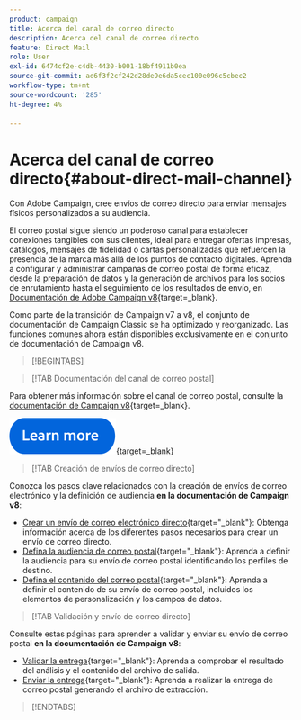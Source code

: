 ```yaml
---
product: campaign
title: Acerca del canal de correo directo
description: Acerca del canal de correo directo
feature: Direct Mail
role: User
exl-id: 6474cf2e-c4db-4430-b001-18bf4911b0ea
source-git-commit: ad6f3f2cf242d28de9e6da5cec100e096c5cbec2
workflow-type: tm+mt
source-wordcount: '285'
ht-degree: 4%

---
```



# Acerca del canal de correo directo{#about-direct-mail-channel}

Con Adobe Campaign, cree envíos de correo directo para enviar mensajes físicos personalizados a su audiencia.

El correo postal sigue siendo un poderoso canal para establecer conexiones tangibles con sus clientes, ideal para entregar ofertas impresas, catálogos, mensajes de fidelidad o cartas personalizadas que refuercen la presencia de la marca más allá de los puntos de contacto digitales. Aprenda a configurar y administrar campañas de correo postal de forma eficaz, desde la preparación de datos y la generación de archivos para los socios de enrutamiento hasta el seguimiento de los resultados de envío, en [Documentación de Adobe Campaign v8](https://experienceleague.adobe.com/docs/campaign/campaign-v8/send/direct-mail.html?lang=es){target=_blank}.

Como parte de la transición de Campaign v7 a v8, el conjunto de documentación de Campaign Classic se ha optimizado y reorganizado. Las funciones comunes ahora están disponibles exclusivamente en el conjunto de documentación de Campaign v8.

>[!BEGINTABS]

>[!TAB Documentación del canal de correo postal]

Para obtener más información sobre el canal de correo postal, consulte la [documentación de Campaign v8](https://experienceleague.adobe.com/docs/campaign/campaign-v8/send/direct-mail.html?lang=es){target=_blank}.


[![imagen](../../assets/do-not-localize/learn-more-button.svg)](https://experienceleague.adobe.com/docs/campaign/campaign-v8/send/direct-mail.html?lang=es){target=_blank}


>[!TAB Creación de envíos de correo directo]

Conozca los pasos clave relacionados con la creación de envíos de correo electrónico y la definición de audiencia **en la documentación de Campaign v8**:

* [Crear un envío de correo electrónico directo](https://experienceleague.adobe.com/docs/campaign/campaign-v8/send/direct-mail.html?lang=es#creating-a-direct-mail-delivery){target="_blank"}: Obtenga información acerca de los diferentes pasos necesarios para crear un envío de correo directo.
* [Defina la audiencia de correo postal](https://experienceleague.adobe.com/docs/campaign/campaign-v8/send/direct-mail.html?lang=es#creating-a-direct-mail-delivery?lang=es#defining-the-direct-mail-audience){target="_blank"}: Aprenda a definir la audiencia para su envío de correo postal identificando los perfiles de destino.
* [Defina el contenido del correo postal](https://experienceleague.adobe.com/docs/campaign/campaign-v8/send/direct-mail.html?lang=es#creating-a-direct-mail-delivery?lang=es#defining-the-direct-mail-content){target="_blank"}: Aprenda a definir el contenido de su envío de correo postal, incluidos los elementos de personalización y los campos de datos.

>[!TAB Validación y envío de correo directo]

Consulte estas páginas para aprender a validar y enviar su envío de correo postal **en la documentación de Campaign v8**:

* [Validar la entrega](https://experienceleague.adobe.com/docs/campaign/campaign-v8/send/direct-mail.html?lang=es#creating-a-direct-mail-delivery?lang=es#validating){target="_blank"}: Aprenda a comprobar el resultado del análisis y el contenido del archivo de salida.
* [Enviar la entrega](https://experienceleague.adobe.com/docs/campaign/campaign-v8/send/direct-mail.html?lang=es#creating-a-direct-mail-delivery?lang=es#start-delivery){target="_blank"}: Aprenda a realizar la entrega de correo postal generando el archivo de extracción.



>[!ENDTABS]